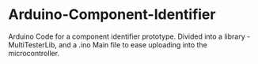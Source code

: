 # Arduino-Component-Identifier
Arduino Code for a component identifier prototype. Divided into a library - MultiTesterLib, and a .ino Main file to ease uploading into the microcontroller.
